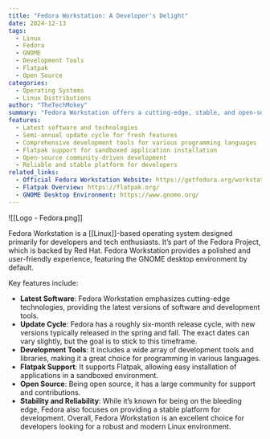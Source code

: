 ```yaml
---
title: "Fedora Workstation: A Developer's Delight"
date: 2024-12-13
tags:
  - Linux
  - Fedora
  - GNOME
  - Development Tools
  - Flatpak
  - Open Source
categories:
  - Operating Systems
  - Linux Distributions
author: "TheTechMokey"
summary: "Fedora Workstation offers a cutting-edge, stable, and open-source environment tailored for developers and tech enthusiasts, featuring GNOME and the latest tools."
features:
  - Latest software and technologies
  - Semi-annual update cycle for fresh features
  - Comprehensive development tools for various programming languages
  - Flatpak support for sandboxed application installation
  - Open-source community-driven development
  - Reliable and stable platform for developers
related_links:
  - Official Fedora Workstation Website: https://getfedora.org/workstation/
  - Flatpak Overview: https://flatpak.org/
  - GNOME Desktop Environment: https://www.gnome.org/
---
```



![[Logo - Fedora.png]]

Fedora Workstation is a [[Linux]]-based operating system designed primarily for developers and tech enthusiasts. It’s part of the Fedora Project, which is backed by Red Hat. Fedora Workstation provides a polished and user-friendly experience, featuring the GNOME desktop environment by default.

Key features include:

- **Latest Software**: Fedora Workstation emphasizes cutting-edge technologies, providing the latest versions of software and development tools.
- **Update Cycle**: Fedora has a roughly six-month release cycle, with new versions typically released in the spring and fall. The exact dates can vary slightly, but the goal is to stick to this timeframe.
- **Development Tools**: It includes a wide array of development tools and libraries, making it a great choice for programming in various languages.
- **Flatpak Support**: It supports Flatpak, allowing easy installation of applications in a sandboxed environment.
- **Open Source**: Being open source, it has a large community for support and contributions.
- **Stability and Reliability**: While it’s known for being on the bleeding edge, Fedora also focuses on providing a stable platform for development.
 Overall, Fedora Workstation is an excellent choice for developers looking for a robust and modern Linux environment.